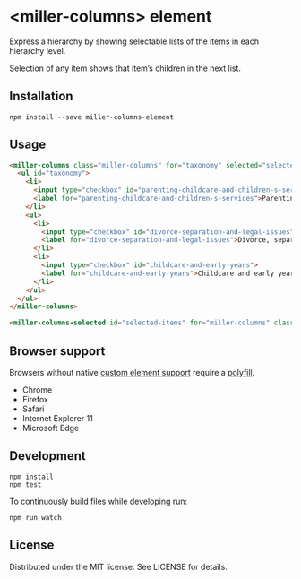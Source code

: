 # &lt;miller-columns&gt; element

Express a hierarchy by showing selectable lists of the items in each hierarchy level.

Selection of any item shows that item’s children in the next list.

## Installation

```
npm install --save miller-columns-element
```

## Usage

```html
<miller-columns class="miller-columns" for="taxonomy" selected="selected-items" id="miller-columns">
  <ul id="taxonomy">
    <li>
      <input type="checkbox" id="parenting-childcare-and-children-s-services">
      <label for="parenting-childcare-and-children-s-services">Parenting, childcare and children's services</label>
    </li>
    <ul>
      <li>
        <input type="checkbox" id="divorce-separation-and-legal-issues">
        <label for="divorce-separation-and-legal-issues">Divorce, separation and legal issues</label>
      </li>
      <li>
        <input type="checkbox" id="childcare-and-early-years">
        <label for="childcare-and-early-years">Childcare and early years</label>
      </li>
    </ul>
  </ul>
</miller-columns>

<miller-columns-selected id="selected-items" for="miller-columns" class="miller-columns-selected"></miller-columns-selected>

```

## Browser support

Browsers without native [custom element support][support] require a [polyfill][].

- Chrome
- Firefox
- Safari
- Internet Explorer 11
- Microsoft Edge

[support]: https://caniuse.com/#feat=custom-elementsv1
[polyfill]: https://github.com/webcomponents/custom-elements

## Development

```
npm install
npm test
```

To continuously build files while developing run:

```
npm run watch
```

## License

Distributed under the MIT license. See LICENSE for details.
